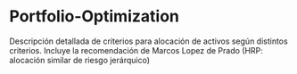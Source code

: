 # Portfolio-Optimization

Descripción detallada de criterios para alocación de activos según distintos criterios.
Incluye la recomendación de Marcos Lopez de Prado (HRP: alocación similar de riesgo jerárquico)
